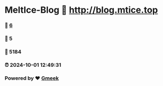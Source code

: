 # MeltIce-Blog :link: http://blog.mtice.top 
### :page_facing_up: [6](http://blog.mtice.top/tag.html) 
### :speech_balloon: 5 
### :hibiscus: 5184 
### :alarm_clock: 2024-10-01 12:49:31 
### Powered by :heart: [Gmeek](https://github.com/Meekdai/Gmeek)
